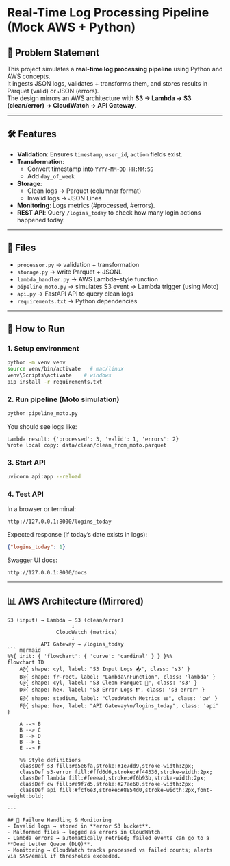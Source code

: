 # Real-Time Log Processing Pipeline (Mock AWS + Python)

## 📌 Problem Statement
This project simulates a **real-time log processing pipeline** using Python and AWS concepts.  
It ingests JSON logs, validates + transforms them, and stores results in Parquet (valid) or JSON (errors).  
The design mirrors an AWS architecture with **S3 → Lambda → S3 (clean/error) → CloudWatch → API Gateway**.

---

## 🛠️ Features
- **Validation**: Ensures `timestamp`, `user_id`, `action` fields exist.
- **Transformation**:
  - Convert timestamp into `YYYY-MM-DD HH:MM:SS`
  - Add `day_of_week`
- **Storage**:
  - Clean logs → Parquet (columnar format)
  - Invalid logs → JSON Lines
- **Monitoring**: Logs metrics (#processed, #errors).
- **REST API**: Query `/logins_today` to check how many login actions happened today.

---

## 📂 Files
- `processor.py` → validation + transformation
- `storage.py` → write Parquet + JSONL
- `lambda_handler.py` → AWS Lambda–style function
- `pipeline_moto.py` → simulates S3 event → Lambda trigger (using Moto)
- `api.py` → FastAPI API to query clean logs
- `requirements.txt` → Python dependencies

---

## 🚀 How to Run

### 1. Setup environment
```bash
python -m venv venv
source venv/bin/activate   # mac/linux
venv\Scripts\activate    # windows
pip install -r requirements.txt
```

### 2. Run pipeline (Moto simulation)
```bash
python pipeline_moto.py
```
You should see logs like:
```
Lambda result: {'processed': 3, 'valid': 1, 'errors': 2}
Wrote local copy: data/clean/clean_from_moto.parquet
```

### 3. Start API
```bash
uvicorn api:app --reload
```

### 4. Test API
In a browser or terminal:
```
http://127.0.0.1:8000/logins_today
```

Expected response (if today’s date exists in logs):
```json
{"logins_today": 1}
```

Swagger UI docs:
```
http://127.0.0.1:8000/docs
```

---

## 📊 AWS Architecture (Mirrored)

```
S3 (input) → Lambda → S3 (clean/error)
                     ↓
                CloudWatch (metrics)
                     ↓
           API Gateway → /logins_today
``` mermaid
%%{ init: { 'flowchart': { 'curve': 'cardinal' } } }%%
flowchart TD
    A@{ shape: cyl, label: "S3 Input Logs 📥", class: 's3' }
    B@{ shape: fr-rect, label: "Lambda\nFunction", class: 'lambda' }
    C@{ shape: cyl, label: "S3 Clean Parquet 🧹", class: 's3' }
    D@{ shape: hex, label: "S3 Error Logs ❗", class: 's3-error' }
    E@{ shape: stadium, label: "CloudWatch Metrics 📊", class: 'cw' }
    F@{ shape: hex, label: "API Gateway\n/logins_today", class: 'api' }

    A --> B
    B --> C
    B --> D
    B --> E
    E --> F

    %% Style definitions
    classDef s3 fill:#d5e6fa,stroke:#1e7dd9,stroke-width:2px;
    classDef s3-error fill:#ffd6d6,stroke:#f44336,stroke-width:2px;
    classDef lambda fill:#feeead,stroke:#f6b93b,stroke-width:2px;
    classDef cw fill:#e9f7d5,stroke:#27ae60,stroke-width:2px;
    classDef api fill:#fcf6e3,stroke:#8854d0,stroke-width:2px,font-weight:bold;

---

## 📌 Failure Handling & Monitoring
- Invalid logs → stored in **error S3 bucket**.
- Malformed files → logged as errors in CloudWatch.
- Lambda errors → automatically retried; failed events can go to a **Dead Letter Queue (DLQ)**.
- Monitoring → CloudWatch tracks processed vs failed counts; alerts via SNS/email if thresholds exceeded.


